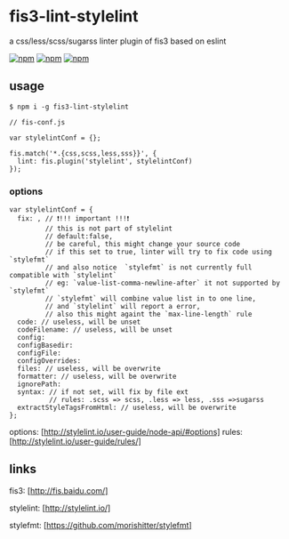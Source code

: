 # fis3-lint-stylelint
a css/less/scss/sugarss linter plugin of fis3 based on eslint

[![npm](https://img.shields.io/npm/v/fis3-lint-stylelint.svg?style=flat-square)](https://www.npmjs.com/package/fis3-lint-stylelint) 
[![npm](https://img.shields.io/npm/dt/fis3-lint-stylelint.svg?style=flat-square)](https://www.npmjs.com/package/fis3-lint-stylelint) 
[![npm](https://img.shields.io/npm/dm/fis3-lint-stylelint.svg?style=flat-square)](https://www.npmjs.com/package/fis3-lint-stylelint)

## usage

    $ npm i -g fis3-lint-stylelint

```
// fis-conf.js

var stylelintConf = {}; 

fis.match('*.{css,scss,less,sss}}', {
  lint: fis.plugin('stylelint', stylelintConf)
});

```
### options

```
var stylelintConf = {
  fix: , // ❗!!! important !!!❗
         // this is not part of stylelint
         // default:false,
         // be careful, this might change your source code
         // if this set to true, linter will try to fix code using `stylefmt` 
         // and also notice  `stylefmt` is not currently full compatible with `stylelint`
         // eg: `value-list-comma-newline-after` it not supported by `stylefmt`
         // `stylefmt` will combine value list in to one line,
         // and `stylelint` will report a error, 
         // also this might againt the `max-line-length` rule
  code: // useless, will be unset
  codeFilename: // useless, will be unset
  config: 
  configBasedir: 
  configFile:
  configOverrides: 
  files: // useless, will be overwrite
  formatter: // useless, will be overwrite
  ignorePath:
  syntax: // if not set, will fix by file ext 
          // rules: .scss => scss, .less => less, .sss =>sugarss
  extractStyleTagsFromHtml: // useless, will be overwrite
}; 
```
options: [http://stylelint.io/user-guide/node-api/#options]
rules: [http://stylelint.io/user-guide/rules/]

## links
fis3: [http://fis.baidu.com/]

stylelint: [http://stylelint.io/]

stylefmt: [https://github.com/morishitter/stylefmt]
